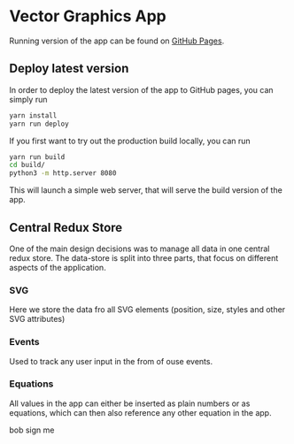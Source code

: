 # Vector Graphics App

Running version of the app can be found on [GitHub Pages](https://monkeyapproved.github.io/VectorGraphics/).

## Deploy latest version

In order to deploy the latest version of the app to GitHub pages, you can simply run

```bash
yarn install
yarn run deploy
```

If you first want to try out the production build locally, you can run

```bash
yarn run build
cd build/
python3 -m http.server 8080
```

This will launch a simple web server, that will serve the build version of the app.

## Central Redux Store

One of the main design decisions was to manage all data in one central redux store.
The data-store is split into three parts, that focus on different aspects of the application.

### SVG

Here we store the data fro all SVG elements (position, size, styles and other SVG attributes)

### Events

Used to track any user input in the from of ouse events.

### Equations

All values in the app can either be inserted as plain numbers or as equations, which can then also reference
any other equation in the app.

bob sign me
